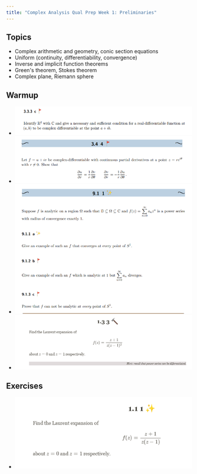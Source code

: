```yaml
---
title: "Complex Analysis Qual Prep Week 1: Preliminaries"
---
```



## Topics

-   Complex arithmetic and geometry, conic section equations
-   Uniform (continuity, differentiability, convergence)
-   Inverse and implicit function theorems
-   Green's theorem, Stokes theorem
-   Complex plane, Riemann sphere

## Warmup

- ![](../../attachments/Pasted%20image%2020210517022935.png)
- ![](../../attachments/Pasted%20image%2020210517022946.png)
- ![](../../attachments/Pasted%20image%2020210517023232.png)
- ![](../../attachments/Pasted%20image%2020210517023424.png)

## Exercises

- ![](../../attachments/Pasted%20image%2020210517023333.png)
